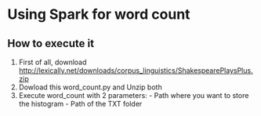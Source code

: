 # Using Spark for word count


## How to execute it
1. First of all, download http://lexically.net/downloads/corpus_linguistics/ShakespearePlaysPlus.zip
1. Dowload this word_count.py and Unzip both
1. Execute word_count with 2 parameters: - Path where you want to store the histogram
                                         - Path of the TXT folder 